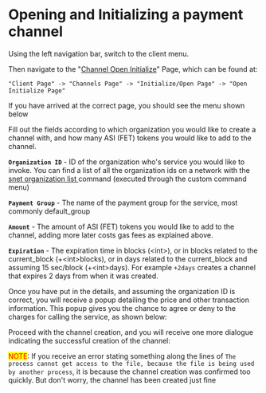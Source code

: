 # Opening and Initializing a payment channel

Using the left navigation bar, switch to the client menu.&#x20;

<ImageViewer src="/assets/images/products/AIMarketplace/TUI/ClientPage.webp" alt="Opening and Initializing a payment"/>


Then navigate to the "[Channel Open Initialize](/docs/products/DecentralizedAIPlatform/TUI/Menus/Client/ChannelsMenu/InitializeOpenPage/open-initialize/)" Page, which can be found at:

```
"Client Page" -> "Channels Page" -> "Initialize/Open Page" -> "Open Initialize Page"
```

If you have arrived at the correct page, you should see the menu shown below

<ImageViewer src="/assets/images/products/AIMarketplace/TUI/ChannelOpenInitializePage.webp" alt="Success"/>

Fill out the fields according to which organization you would like to create a channel with, and how many ASI (FET) tokens you would like to add to the channel.&#x20;

**`Organization ID`** - ID of the organization who's service you would like to invoke. You can find a list of all the organization ids on a network with the [snet organization list ](https://snet-cli-docs.singularitynet.io/organization.html#list)command (executed through the custom command menu)

**`Payment Group`** - The name of the payment group for the service, most commonly default\_group

**`Amount`** - The amount of ASI (FET) tokens you would like to add to the channel, adding more later costs gas fees as explained above.&#x20;

**`Expiration`** - The expiration time in blocks (\<int>), or in blocks related to the current\_block (+\<int>blocks), or in days related to the current\_block and assuming 15 sec/block (+\<int>days). For example `+2days` creates a channel that expires 2 days from when it was created.

Once you have put in the details, and assuming the organization ID is correct, you will receive a popup detailing the price and other transaction information. This popup gives you the chance to agree or deny to the charges for calling the service, as shown below:
<ImageViewer src="/assets/images/products/AIMarketplace/TUI/TUIChannelCreationConfirm.webp" alt="Creation Confirm"/>

Proceed with the channel creation, and you will receive one more dialogue indicating the successful creation of the channel:
<ImageViewer src="/assets/images/products/AIMarketplace/TUI/TUIChannelCreationSuccess.webp" alt="Creation Success"/>

<mark style="color:red;">NOTE</mark>: If you receive an error stating something along the lines of `The process cannot get access to the file, because the file is being used by another process`, it is because the channel creation was confirmed too quickly. But don't worry, the channel has been created just fine
